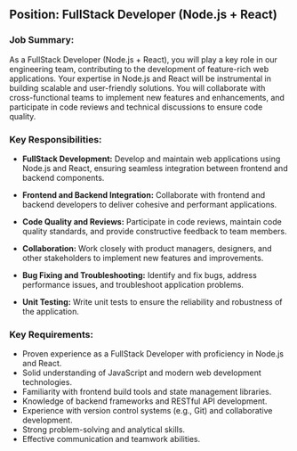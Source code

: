 ## Position: FullStack Developer (Node.js + React)

### Job Summary:

As a FullStack Developer (Node.js + React), you will play a key role in our engineering team, contributing to the development of feature-rich web applications. Your expertise in Node.js and React will be instrumental in building scalable and user-friendly solutions. You will collaborate with cross-functional teams to implement new features and enhancements, and participate in code reviews and technical discussions to ensure code quality.

### Key Responsibilities:

- **FullStack Development:** Develop and maintain web applications using Node.js and React, ensuring seamless integration between frontend and backend components.

- **Frontend and Backend Integration:** Collaborate with frontend and backend developers to deliver cohesive and performant applications.

- **Code Quality and Reviews:** Participate in code reviews, maintain code quality standards, and provide constructive feedback to team members.

- **Collaboration:** Work closely with product managers, designers, and other stakeholders to implement new features and improvements.

- **Bug Fixing and Troubleshooting:** Identify and fix bugs, address performance issues, and troubleshoot application problems.

- **Unit Testing:** Write unit tests to ensure the reliability and robustness of the application.

### Key Requirements:

- Proven experience as a FullStack Developer with proficiency in Node.js and React.
- Solid understanding of JavaScript and modern web development technologies.
- Familiarity with frontend build tools and state management libraries.
- Knowledge of backend frameworks and RESTful API development.
- Experience with version control systems (e.g., Git) and collaborative development.
- Strong problem-solving and analytical skills.
- Effective communication and teamwork abilities.
